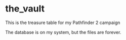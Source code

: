 # the_vault
This is the treasure table for my Pathfinder 2 campaign

The database is on my system, but the files are forever.
